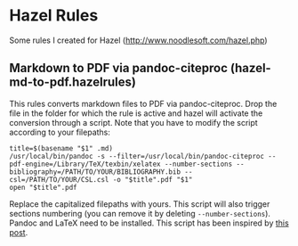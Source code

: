 # Hazel Rules
Some rules I created for Hazel (http://www.noodlesoft.com/hazel.php)

## Markdown to PDF via pandoc-citeproc (hazel-md-to-pdf.hazelrules)
This rules converts markdown files to PDF via pandoc-citeproc. Drop the file in the folder for which the rule is active and hazel will activate the conversion through a script. Note that you have to modify the script according to your filepaths:
```script
title=$(basename "$1" .md)
/usr/local/bin/pandoc -s --filter=/usr/local/bin/pandoc-citeproc --pdf-engine=/Library/TeX/texbin/xelatex --number-sections --bibliography=/PATH/TO/YOUR/BIBLIOGRAPHY.bib --csl=/PATH/TO/YOUR/CSL.csl -o "$title".pdf "$1"
open "$title".pdf
```
Replace the capitalized filepaths with yours. This script will also trigger sections numbering (you can remove it by deleting `--number-sections`). Pandoc and LaTeX need to be installed.
This script has been inspired by [this post](https://raphaelkabo.com/blog/posts/markdown-to-word/).
